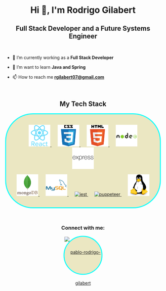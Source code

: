 <h1 align="center">Hi 👋, I'm Rodrigo Gilabert</h1>
<h2 align="center">Full Stack Developer and a Future Systems Engineer</h2>

<br />

- 🔭 I’m currently working as a **Full Stack Developer**

- 🌱 I’m want to learn **Java and Spring**

- 📫 How to reach me **rgilabert07@gmail.com**

<br />
<h2 align="center">My Tech Stack</h2>
<div style="
background-color: #EBE7C2;
padding: 20px;
border-radius: 90px;
border-width: 3px;
border-style: solid;
border-color: cyan;
">
  <p align="center"> 
      <a style="
      padding-top: 10px;
      padding-right: 10px;
      padding-bottom: 10px;
      padding-left: 10px;" href="https://reactjs.org/" target="_blank" rel="noreferrer"> 
        <img src="https://raw.githubusercontent.com/devicons/devicon/master/icons/react/react-original-wordmark.svg" alt="react" width="70" height="70" padding=200px/> 
      </a> 
      <a style="
      padding-top: 10px;
      padding-right: 10px;
      padding-bottom: 10px;
      padding-left: 10px;" href="https://www.w3schools.com/css/" target="_blank" rel="noreferrer"> 
        <img src="https://raw.githubusercontent.com/devicons/devicon/master/icons/css3/css3-original-wordmark.svg" alt="css3" width="70" height="70"/> 
      </a> 
      <a style="
      padding-top: 10px;
      padding-right: 10px;
      padding-bottom: 10px;
      padding-left: 10px;" href="https://www.w3.org/html/" target="_blank" rel="noreferrer"> 
        <img src="https://raw.githubusercontent.com/devicons/devicon/master/icons/html5/html5-original-wordmark.svg" alt="html5" width="70" height="70"/> 
      </a> 
      <a style="
      padding-top: 10px;
      padding-right: 10px;
      padding-bottom: 10px;
      padding-left: 10px;" href="https://nodejs.org" target="_blank" rel="noreferrer"> 
        <img src="https://raw.githubusercontent.com/devicons/devicon/master/icons/nodejs/nodejs-original-wordmark.svg" alt="nodejs" width="70" height="70"/> 
      </a> 
      <a style="
      padding-top: 10px;
      padding-right: 10px;
      padding-bottom: 10px;
      padding-left: 10px;" href="https://expressjs.com" target="_blank" rel="noreferrer"> 
        <img src="https://raw.githubusercontent.com/devicons/devicon/master/icons/express/express-original-wordmark.svg" alt="express" width="70" height="70"/> 
      </a>

  </p>
  <p align="center">
    <a style="
      padding-top: 10px;
      padding-right: 10px;
      padding-bottom: 10px;
      padding-left: 10px;" href="https://www.mongodb.com/" target="_blank" rel="noreferrer"> 
      <img src="https://raw.githubusercontent.com/devicons/devicon/master/icons/mongodb/mongodb-original-wordmark.svg" alt="mongodb" width="70" height="70"/> 
    </a> 
    <a style="
      padding-top: 10px;
      padding-right: 10px;
      padding-bottom: 10px;
      padding-left: 10px;" href="https://www.mysql.com/" target="_blank" rel="noreferrer"> 
      <img src="https://raw.githubusercontent.com/devicons/devicon/master/icons/mysql/mysql-original-wordmark.svg" alt="mysql" width="70" height="70"/> 
    </a> 
    <a style="
      padding-top: 10px;
      padding-right: 10px;
      padding-bottom: 10px;
      padding-left: 10px;" href="https://jestjs.io" target="_blank" rel="noreferrer"> 
      <img src="https://www.vectorlogo.zone/logos/jestjsio/jestjsio-icon.svg" alt="jest" width="70" height="70"/> 
    </a> 
    <a style="
      padding-top: 10px;
      padding-right: 10px;
      padding-bottom: 10px;
      padding-left: 10px;" href="https://github.com/puppeteer/puppeteer" target="_blank" rel="noreferrer"> 
      <img src="https://www.vectorlogo.zone/logos/pptrdev/pptrdev-official.svg" alt="puppeteer" width="70" height="70"/> 
    </a> 
    <a style="
      padding-top: 10px;
      padding-right: 10px;
      padding-bottom: 10px;
      padding-left: 10px;" href="https://www.linux.org/" target="_blank" rel="noreferrer"> 
      <img src="https://raw.githubusercontent.com/devicons/devicon/master/icons/linux/linux-original.svg" alt="linux" width="70" height="70"/> 
    </a>

  </p>
</div>

<h3 style="padding-top: 30px;"align="center">Connect with me:</h4>
<p style="
width: 120px;
height: 120px;
-moz-border-radius: 50%;
-webkit-border-radius: 50%;
border-radius: 50%;
background: #EBE7C2;
margin: auto;
line-height: 100px;
border-width: 3px;
border-style: solid;
border-color: cyan;" align="center">
  <a href="https://linkedin.com/in/pablo-rodrigo-gilabert" target="blank"><img align="center" src="https://raw.githubusercontent.com/rahuldkjain/github-profile-readme-generator/master/src/images/icons/Social/linked-in-alt.svg" alt="pablo-rodrigo-gilabert" height="70" width="80" /></a>
</p>



